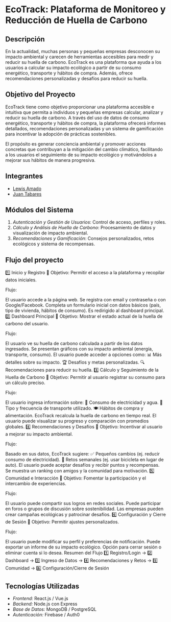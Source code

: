 # EcoTrack: Plataforma de Monitoreo y Reducción de Huella de Carbono

## Descripción  
En la actualidad, muchas personas y pequeñas empresas desconocen su impacto ambiental y carecen de herramientas accesibles para medir y reducir su huella de carbono. EcoTrack es una plataforma que ayuda a los usuarios a calcular su impacto ecológico a partir de su consumo energético, transporte y hábitos de compra. Además, ofrece recomendaciones personalizadas y desafíos para reducir su huella.  

## Objetivo del Proyecto
EcoTrack tiene como objetivo proporcionar una plataforma accesible e intuitiva que permita a individuos y pequeñas empresas calcular, analizar y reducir su huella de carbono. A través del uso de datos de consumo energético, transporte y hábitos de compra, la plataforma ofrecerá informes detallados, recomendaciones personalizadas y un sistema de gamificación para incentivar la adopción de prácticas sostenibles.

El propósito es generar conciencia ambiental y promover acciones concretas que contribuyan a la mitigación del cambio climático, facilitando a los usuarios el seguimiento de su impacto ecológico y motivándolos a mejorar sus hábitos de manera progresiva.

## Integrantes  
- [Lewis Amado](https://github.com/lewisamado)  
- [Juan Tabares](https://github.com/juandatabares)  
 

## Módulos del Sistema  
1. *Autenticación y Gestión de Usuarios*: Control de acceso, perfiles y roles.  
2. *Cálculo y Análisis de Huella de Carbono*: Procesamiento de datos y visualización de impacto ambiental.  
3. *Recomendaciones y Gamificación*: Consejos personalizados, retos ecológicos y sistema de recompensas.


## Flujo del proyecto
1️⃣ Inicio y Registro
📌 Objetivo: Permitir el acceso a la plataforma y recopilar datos iniciales.

Flujo:

El usuario accede a la página web.
Se registra con email y contraseña o con Google/Facebook.
Completa un formulario inicial con datos básicos (país, tipo de vivienda, hábitos de consumo).
Es redirigido al dashboard principal.
2️⃣ Dashboard Principal
📌 Objetivo: Mostrar el estado actual de la huella de carbono del usuario.

Flujo:

El usuario ve su huella de carbono calculada a partir de los datos ingresados.
Se presentan gráficos con su impacto ambiental (energía, transporte, consumo).
El usuario puede acceder a opciones como:
📊 Más detalles sobre su impacto.
🏆 Desafíos y metas personalizadas.
🔍 Recomendaciones para reducir su huella.
3️⃣ Cálculo y Seguimiento de la Huella de Carbono
📌 Objetivo: Permitir al usuario registrar su consumo para un cálculo preciso.

Flujo:

El usuario ingresa información sobre:
🔌 Consumo de electricidad y agua.
🚗 Tipo y frecuencia de transporte utilizado.
🍽️ Hábitos de compra y alimentación.
EcoTrack recalcula la huella de carbono en tiempo real.
El usuario puede visualizar su progreso y comparación con promedios globales.
4️⃣ Recomendaciones y Desafíos
📌 Objetivo: Incentivar al usuario a mejorar su impacto ambiental.

Flujo:

Basado en sus datos, EcoTrack sugiere:
✅ Pequeños cambios (ej. reducir consumo de electricidad).
🚀 Retos semanales (ej. usar bicicleta en lugar de auto).
El usuario puede aceptar desafíos y recibir puntos y recompensas.
Se muestra un ranking con amigos y la comunidad para motivación.
5️⃣ Comunidad e Interacción
📌 Objetivo: Fomentar la participación y el intercambio de experiencias.

Flujo:

El usuario puede compartir sus logros en redes sociales.
Puede participar en foros o grupos de discusión sobre sostenibilidad.
Las empresas pueden crear campañas ecológicas y patrocinar desafíos.
6️⃣ Configuración y Cierre de Sesión
📌 Objetivo: Permitir ajustes personalizados.

Flujo:

El usuario puede modificar su perfil y preferencias de notificación.
Puede exportar un informe de su impacto ecológico.
Opción para cerrar sesión o eliminar cuenta si lo desea.
Resumen del Flujo
1️⃣ Registro/Login → 2️⃣ Dashboard → 3️⃣ Ingreso de Datos → 4️⃣ Recomendaciones y Retos → 5️⃣ Comunidad → 6️⃣ Configuración/Cierre de Sesión

## Tecnologías Utilizadas  
- *Frontend:* React.js / Vue.js  
- *Backend:* Node.js con Express  
- *Base de Datos:* MongoDB / PostgreSQL  
- *Autenticación:* Firebase / Auth0  

